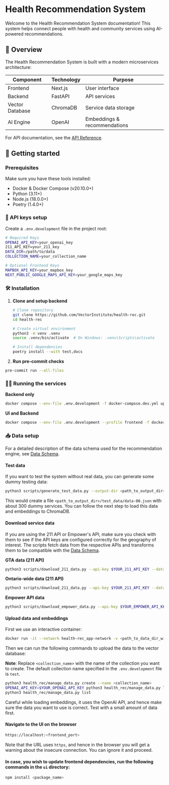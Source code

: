 

# Health Recommendation System

Welcome to the Health Recommendation System documentation! This system helps connect people with health and community services using AI-powered recommendations.

## 🌟 Overview

The Health Recommendation System is built with a modern microservices architecture:

| Component | Technology | Purpose |
|-----------|------------|----------|
| Frontend | Next.js | User interface |
| Backend | FastAPI | API services |
| Vector Database | ChromaDB | Service data storage |
| AI Engine | OpenAI | Embeddings & recommendations |

For API documentation, see the [API Reference](https://vectorinstitute.github.io/health-rec/api.html).

## 🚀 Getting started

### Prerequisites

Make sure you have these tools installed:

- Docker & Docker Compose (v20.10.0+)
- Python (3.11+)
- Node.js (18.0.0+)
- Poetry (1.4.0+)

### 🔑 API keys setup

Create a `.env.development` file in the project root:

```bash
# Required Keys
OPENAI_API_KEY=your_openai_key
211_API_KEY=your_211_key
DATA_DIR=/path/to/data
COLLECTION_NAME=your_collection_name

# Optional Frontend Keys
MAPBOX_API_KEY=your_mapbox_key
NEXT_PUBLIC_GOOGLE_MAPS_API_KEY=your_google_maps_key
```

### 🛠️ Installation

1. **Clone and setup backend**
   ```bash
   # Clone repository
   git clone https://github.com/VectorInstitute/health-rec.git
   cd health-rec

   # Create virtual environment
   python3 -m venv .venv
   source .venv/bin/activate  # On Windows: .venv\Scripts\activate

   # Install dependencies
   poetry install --with test,docs
   ```

2. **Run pre-commit checks**

```bash
pre-commit run --all-files
```

### 🏃‍♂️ Running the services

**Backend only**

```bash
docker compose --env-file .env.development -f docker-compose.dev.yml up
```

**UI and Backend**

```bash
docker compose --env-file .env.development --profile frontend -f docker-compose.dev.yml up
```

### 📥 Data setup

For a detailed description of the data schema used for the recommendation engine, see [Data Schema](schema.rst).

#### Test data

If you want to test the system without real data, you can generate some dummy testing data:

```bash
python3 scripts/generate_test_data.py --output-dir <path_to_output_dir>
```

This would create a file `<path_to_output_dir>/test_data/data-00.json` with about 300 dummy services.
You can follow the next step to load this data and embeddings to ChromaDB.

#### Download service data

If you are using the 211 API or Empower's API, make sure you check with them to see if the API keys are
configured correctly for the geography of interest. The scripts fetch data from the respective APIs and
transforms them to be compatible with the [Data Schema](schema.rst).

**GTA data (211 API)**

```bash
python3 scripts/download_211_data.py --api-key $YOUR_211_API_KEY --dataset on --is-gta --data-dir <path_to_data_dir>
```

**Ontario-wide data (211 API)**

```bash
python3 scripts/download_211_data.py --api-key $YOUR_211_API_KEY --dataset on --data-dir <path_to_data_dir>
```

**Empower API data**

```bash
python3 scripts/download_empower_data.py --api-key $YOUR_EMPOWER_API_KEY --data-dir <path_to_data_dir>
```

#### Upload data and embeddings

First we use an interactive container:

```bash
docker run -it --network health-rec_app-network -v <path_to_data_dir_with_json_files>:/data -v `pwd`:/workspace -w /workspace vectorinstitute/health-rec:backend-dev-latest bash
```

Then we can run the following commands to upload the data to the vector database:

**Note**: Replace `<collection_name>` with the name of the collection you want to create.  The default collection name specified in the `.env.development` file is `test`.

```bash
python3 health_rec/manage_data.py create --name <collection_name>
OPENAI_API_KEY=$YOUR_OPENAI_API_KEY python3 health_rec/manage_data.py load --name <collection_name> --data_dir /data --load_embeddings
python3 health_rec/manage_data.py list
```

Careful while loading embeddings, it uses the OpenAI API, and hence make sure the data you want to use is correct. Test with a small amount of data first.

#### Navigate to the UI on the browser

```bash
https://localhost:<frontend_port>
```

Note that the URL uses `https`, and hence in the browser you will get a warning about the insecure connection. You can ignore it and proceed.

#### In case, you wish to update frontend dependencies, run the following commands in the `ui` directory:

```bash
npm install <package_name>
```
